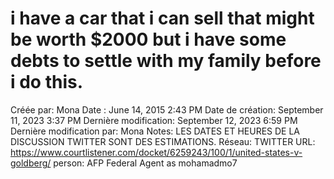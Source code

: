 # i have a car that i can sell that might be worth $2000 but i have some debts to settle with my family before i do this.

Créée par: Mona
Date : June 14, 2015 2:43 PM
Date de création: September 11, 2023 3:37 PM
Dernière modification: September 12, 2023 6:59 PM
Dernière modification par: Mona
Notes: LES DATES ET HEURES DE LA DISCUSSION TWITTER SONT DES ESTIMATIONS.
Réseau: TWITTER
URL: https://www.courtlistener.com/docket/6259243/100/1/united-states-v-goldberg/
person: AFP Federal Agent as mohamadmo7
